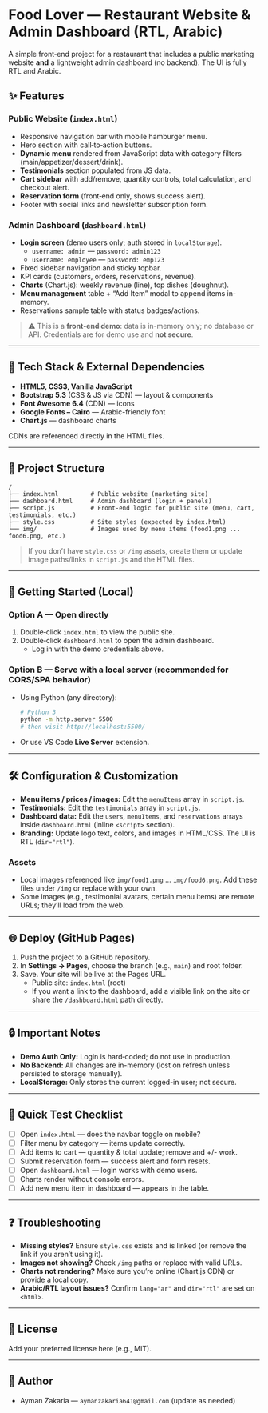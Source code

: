 # Food Lover — Restaurant Website & Admin Dashboard (RTL, Arabic)

A simple front‑end project for a restaurant that includes a public marketing website **and** a lightweight admin dashboard (no backend). The UI is fully RTL and Arabic.

## ✨ Features

### Public Website (`index.html`)
- Responsive navigation bar with mobile hamburger menu.
- Hero section with call‑to‑action buttons.
- **Dynamic menu** rendered from JavaScript data with category filters (main/appetizer/dessert/drink).
- **Testimonials** section populated from JS data.
- **Cart sidebar** with add/remove, quantity controls, total calculation, and checkout alert.
- **Reservation form** (front‑end only, shows success alert).
- Footer with social links and newsletter subscription form.

### Admin Dashboard (`dashboard.html`)
- **Login screen** (demo users only; auth stored in `localStorage`).
  - `username: admin` — `password: admin123`
  - `username: employee` — `password: emp123`
- Fixed sidebar navigation and sticky topbar.
- KPI cards (customers, orders, reservations, revenue).
- **Charts** (Chart.js): weekly revenue (line), top dishes (doughnut).
- **Menu management** table + “Add Item” modal to append items in-memory.
- Reservations sample table with status badges/actions.

> ⚠️ This is a **front‑end demo**: data is in-memory only; no database or API. Credentials are for demo use and **not secure**.

---

## 🧱 Tech Stack & External Dependencies

- **HTML5, CSS3, Vanilla JavaScript**
- **Bootstrap 5.3** (CSS & JS via CDN) — layout & components
- **Font Awesome 6.4** (CDN) — icons
- **Google Fonts – Cairo** — Arabic-friendly font
- **Chart.js** — dashboard charts

CDNs are referenced directly in the HTML files.

---

## 📁 Project Structure

```
/
├── index.html         # Public website (marketing site)
├── dashboard.html     # Admin dashboard (login + panels)
├── script.js          # Front-end logic for public site (menu, cart, testimonials, etc.)
├── style.css          # Site styles (expected by index.html)
└── img/               # Images used by menu items (food1.png ... food6.png, etc.)
```

> If you don’t have `style.css` or `/img` assets, create them or update image paths/links in `script.js` and the HTML files.

---

## 🚀 Getting Started (Local)

### Option A — Open directly
1. Double‑click `index.html` to view the public site.
2. Double‑click `dashboard.html` to open the admin dashboard.
   - Log in with the demo credentials above.

### Option B — Serve with a local server (recommended for CORS/SPA behavior)
- Using Python (any directory):
  ```bash
  # Python 3
  python -m http.server 5500
  # then visit http://localhost:5500/
  ```
- Or use VS Code **Live Server** extension.

---

## 🛠️ Configuration & Customization

- **Menu items / prices / images:** Edit the `menuItems` array in `script.js`.
- **Testimonials:** Edit the `testimonials` array in `script.js`.
- **Dashboard data:** Edit the `users`, `menuItems`, and `reservations` arrays inside `dashboard.html` (inline `<script>` section).
- **Branding:** Update logo text, colors, and images in HTML/CSS. The UI is RTL (`dir="rtl"`).

### Assets
- Local images referenced like `img/food1.png` … `img/food6.png`. Add these files under `/img` or replace with your own.
- Some images (e.g., testimonial avatars, certain menu items) are remote URLs; they’ll load from the web.

---

## 🌐 Deploy (GitHub Pages)

1. Push the project to a GitHub repository.
2. In **Settings → Pages**, choose the branch (e.g., `main`) and root folder.
3. Save. Your site will be live at the Pages URL.  
   - Public site: `index.html` (root)  
   - If you want a link to the dashboard, add a visible link on the site or share the `/dashboard.html` path directly.

---

## 🔒 Important Notes

- **Demo Auth Only:** Login is hard‑coded; do not use in production.
- **No Backend:** All changes are in-memory (lost on refresh unless persisted to storage manually).
- **LocalStorage:** Only stores the current logged-in user; not secure.

---

## 🧪 Quick Test Checklist

- [ ] Open `index.html` — does the navbar toggle on mobile?
- [ ] Filter menu by category — items update correctly.
- [ ] Add items to cart — quantity & total update; remove and +/- work.
- [ ] Submit reservation form — success alert and form resets.
- [ ] Open `dashboard.html` — login works with demo users.
- [ ] Charts render without console errors.
- [ ] Add new menu item in dashboard — appears in the table.

---

## ❓ Troubleshooting

- **Missing styles?** Ensure `style.css` exists and is linked (or remove the link if you aren’t using it).
- **Images not showing?** Check `/img` paths or replace with valid URLs.
- **Charts not rendering?** Make sure you’re online (Chart.js CDN) or provide a local copy.
- **Arabic/RTL layout issues?** Confirm `lang="ar"` and `dir="rtl"` are set on `<html>`.

---

## 📄 License

Add your preferred license here (e.g., MIT).

---

## 👤 Author

- Ayman Zakaria — `aymanzakaria641@gmail.com` (update as needed)
